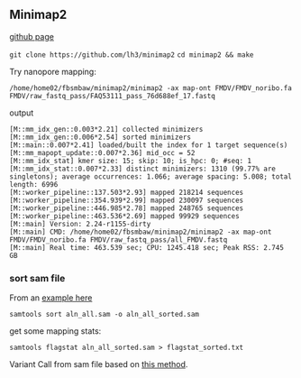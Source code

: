 ## Minimap2

[github page](https://github.com/lh3/minimap2)

`git clone https://github.com/lh3/minimap2`
`cd minimap2 && make`

Try nanopore mapping:

`/home/home02/fbsmbaw/minimap2/minimap2 -ax map-ont FMDV/FMDV_noribo.fa FMDV/raw_fastq_pass/FAQ53111_pass_76d688ef_17.fastq`

output
```
[M::mm_idx_gen::0.003*2.21] collected minimizers
[M::mm_idx_gen::0.006*2.54] sorted minimizers
[M::main::0.007*2.41] loaded/built the index for 1 target sequence(s)
[M::mm_mapopt_update::0.007*2.36] mid_occ = 52
[M::mm_idx_stat] kmer size: 15; skip: 10; is_hpc: 0; #seq: 1
[M::mm_idx_stat::0.007*2.33] distinct minimizers: 1310 (99.77% are singletons); average occurrences: 1.066; average spacing: 5.008; total length: 6996
[M::worker_pipeline::137.503*2.93] mapped 218214 sequences
[M::worker_pipeline::354.939*2.99] mapped 230097 sequences
[M::worker_pipeline::446.985*2.78] mapped 248765 sequences
[M::worker_pipeline::463.536*2.69] mapped 99929 sequences
[M::main] Version: 2.24-r1155-dirty
[M::main] CMD: /home/home02/fbsmbaw/minimap2/minimap2 -ax map-ont FMDV/FMDV_noribo.fa FMDV/raw_fastq_pass/all_FMDV.fastq
[M::main] Real time: 463.539 sec; CPU: 1245.418 sec; Peak RSS: 2.745 GB

```


### sort sam file

From an [example here](http://quinlanlab.org/tutorials/samtools/samtools.html#samtools-sort)

`samtools sort aln_all.sam -o aln_all_sorted.sam`

get some mapping stats:

`samtools flagstat aln_all_sorted.sam > flagstat_sorted.txt`


Variant Call from sam file based on [this method](https://wikis.utexas.edu/display/bioiteam/Variant+calling+using+SAMtools).


